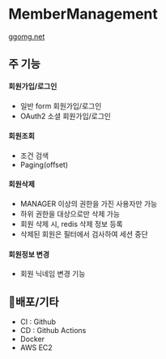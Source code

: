 # MemberManagement
[ggomg.net](ggomg.net)

## 주 기능
#### 회원가입/로그인
- 일반 form 회원가입/로그인
- OAuth2 소셜 회원가입/로그인
  
#### 회원조회
- 조건 검색
- Paging(offset)
  
#### 회원삭제
- MANAGER 이상의 권한을 가진 사용자만 가능
- 하위 권한을 대상으로만 삭제 가능
- 회원 삭제 시, redis 삭제 정보 등록
- 삭제된 회원은 필터에서 검사하여 세션 중단
  
#### 회원정보 변경
- 회원 닉네임 변경 기능

## 🚀배포/기타
- CI : Github
- CD : Github Actions
- Docker
- AWS EC2
